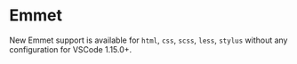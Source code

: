 # Emmet

New Emmet support is available for `html`, `css`, `scss`, `less`, `stylus` without any configuration for VSCode 1.15.0+.
